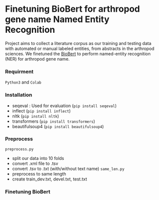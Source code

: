 # Finetuning BioBert for arthropod gene name Named Entity Recognition

Project aims to collect a literature corpus as our training and testing data with automated or manual labeled entities, from abstracts in the arthropod sciences. We finetuned the [BioBert](https://github.com/dmis-lab/biobert-pytorch) to perform named-entity recognition (NER) for arthropod gene name.


### Requirment
`Python3` and `Colab`<br>

### Installation
- seqeval : Used for evaluation (`pip install seqeval`)
- inflect (`pip install inflect`)
- nltk (`pip install nltk`)
- transformers (`pip install transformers`)
- beautifulsoup4 (`pip install beautifulsoup4`)

### Preprocess
`preprocess.py`
- split our data into 10 folds
- convert .xml file to .tsv
- convert .tsv to .txt (with/without text name)
`same_len.py`
- preprocess to same length
- create train_dev.txt, devel.txt, test.txt 

### Finetuning BioBert
